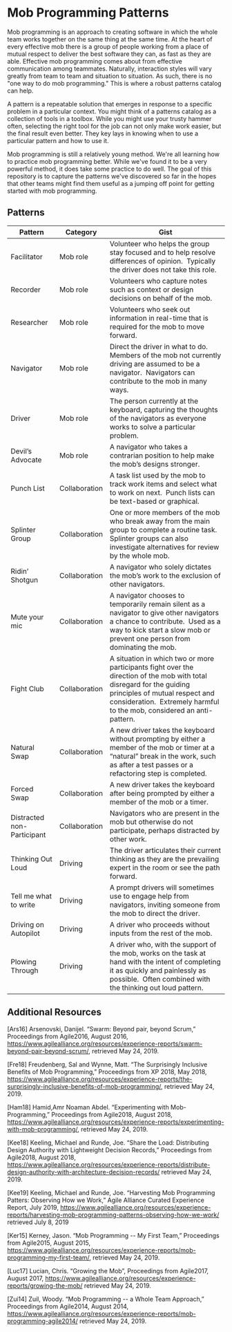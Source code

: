 # Mob Programming Patterns

Mob programming is an approach to creating software in which the whole team
works together on the same thing at the same time. At the heart of every
effective mob there is a group of people working from a place of mutual
respect to deliver the best software they can, as fast as they are able.
Effective mob programming comes about from effective communication among
teammates.  Naturally, interaction styles will vary greatly from team to team
and situation to situation.  As such, there is no "one way to do mob
programming."  This is where a robust patterns catalog can help.

A pattern is a repeatable solution that emerges in response to a specific
problem in a particular context.  You might think of a patterns catalog as a
collection of tools in a toolbox.  While you might use your trusty hammer
often, selecting the right tool for the job can not only make work easier, but
the final result even better.  They key lays in knowing when to use a particular
pattern and how to use it.

Mob programming is still a relatively young method.  We're all learning how to
practice mob programming better.  While we've found it to be a very powerful
method, it does take some practice to do well.  The goal of this repository
is to capture the patterns we've discovered so far in the hopes that other teams
might find them useful as a jumping off point for getting started with mob
programming.

## Patterns

| Pattern                    | Category      | Gist                                                                                                                                                                                                                              |
|----------------------------|---------------|-----------------------------------------------------------------------------------------------------------------------------------------------------------------------------------------------------------------------------------|
| Facilitator                | Mob role      | Volunteer who helps the group stay focused and to help resolve differences of opinion.  Typically the driver does not take this role.                                                                                             |
| Recorder                   | Mob role      | Volunteers who capture notes such as context or design decisions on behalf of the mob.                                                                                                                                            |
| Researcher                 | Mob role      | Volunteers who seek out information in real-time that is required for the mob to move forward.                                                                                                                                    |
| Navigator                  | Mob role      | Direct the driver in what to do.  Members of the mob not currently driving are assumed to be a navigator.  Navigators can contribute to the mob in many ways.                                                                     |
| Driver                     | Mob role      | The person currently at the keyboard, capturing the thoughts of the navigators as everyone works to solve a particular problem.                                                                                                   |
| Devil’s Advocate           | Mob role      | A navigator who takes a contrarian position to help make the mob’s designs stronger.                                                                                                                                              |
| Punch List                 | Collaboration | A task list used by the mob to track work items and select what to work on next.  Punch lists can be text-based or graphical.                                                                                                     |
| Splinter Group             | Collaboration | One or more members of the mob who break away from the main group to complete a routine task.  Splinter groups can also investigate alternatives for review by the whole mob.                                                     |
| Ridin’ Shotgun             | Collaboration | A navigator who solely dictates the mob’s work to the exclusion of other navigators.                                                                                                                                              |
| Mute your mic              | Collaboration | A navigator chooses to temporarily remain silent as a navigator to give other navigators a chance to contribute.  Used as a way to kick start a slow mob or prevent one person from dominating the mob.                           |
| Fight Club                 | Collaboration | A situation in which two or more participants fight over the direction of the mob with total disregard for the guiding principles of mutual respect and consideration.  Extremely harmful to the mob, considered an anti-pattern. |
| Natural Swap               | Collaboration | A new driver takes the keyboard without prompting by either a member of the mob or timer at a “natural” break in the work, such as after a test passes or a refactoring step is completed.                                        |
| Forced Swap                | Collaboration | A new driver takes the keyboard after being prompted by either a member of the mob or a timer.                                                                                                                                    |
| Distracted non-Participant | Collaboration | Navigators who are present in the mob but otherwise do not participate, perhaps distracted by other work.                                                                                                                         |
| Thinking Out Loud          | Driving       | The driver articulates their current thinking as they are the prevailing expert in the room or see the path forward.                                                                                                              |
| Tell me what to write      | Driving       | A prompt drivers will sometimes use to engage help from navigators, inviting someone from the mob to direct the driver.                                                                                                           |
| Driving on Autopilot       | Driving       | A driver who proceeds without inputs from the rest of the mob.                                                                                                                                                                    |
| Plowing Through            | Driving       | A driver who, with the support of the mob, works on the task at hand with the intent of completing it as quickly and painlessly as possible.  Often combined with the thinking out loud pattern.                                  |




## Additional Resources

[Ars16] Arsenovski, Danijel.  “Swarm: Beyond pair, beyond Scrum,”
Proceedings from Agile2016, August 2016,
https://www.agilealliance.org/resources/experience-reports/swarm-beyond-pair-beyond-scrum/, retrieved May 24, 2019.

[Fre18] Freudenberg, Sal and Wynne, Matt. “The Surprisingly Inclusive Benefits of Mob Programming,”
Proceedings from XP 2018, May 2018,
https://www.agilealliance.org/resources/experience-reports/the-surprisingly-inclusive-benefits-of-mob-programming/, retrieved May 24, 2019.

[Ham18] Hamid,Amr Noaman Abdel. “Experimenting with Mob-Programming,”
Proceedings from Agile2018, August 2018,
https://www.agilealliance.org/resources/experience-reports/experimenting-with-mob-programming/, retrieved May 24, 2019.

[Kee18] Keeling, Michael and Runde, Joe. “Share the Load: Distributing Design Authority with Lightweight Decision Records,” 
Proceedings from Agile2018, August 2018,
https://www.agilealliance.org/resources/experience-reports/distribute-design-authority-with-architecture-decision-records/ retrieved May 24, 2019.

[Kee19] Keeling, Michael and Runde, Joe. “Harvesting Mob Programming Patters: Observing How we Work,”
Agile Alliance Curated Experience Report, July 2019,
https://www.agilealliance.org/resources/experience-reports/harvesting-mob-programming-patterns-observing-how-we-work/ retrieved July 8, 2019

[Ker15] Kerney, Jason. “Mob Programming -- My First Team,”
Proceedings from Agile2015, August 2015,
https://www.agilealliance.org/resources/experience-reports/mob-programming-my-first-team/, retrieved May 24, 2019.

[Luc17] Lucian, Chris. “Growing the Mob”,
Proceedings from Agile2017, August 2017, 
https://www.agilealliance.org/resources/experience-reports/growing-the-mob/ retrieved May 24, 2019.

[Zui14] Zuil, Woody. “Mob Programming -- a Whole Team Approach,”
Proceedings from Agile2014, August 2014,
https://www.agilealliance.org/resources/experience-reports/mob-programming-agile2014/ retrieved May 24, 2019.
